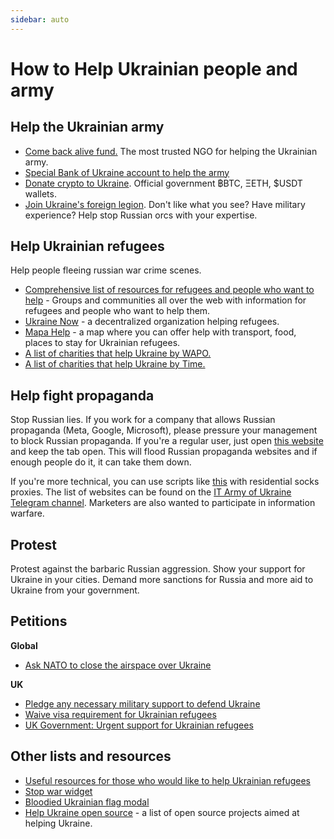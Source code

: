 ```yaml
---
sidebar: auto
---
```

# How to Help Ukrainian people and army
## Help the Ukrainian army
<ul>
  <li><a href="https://savelife.in.ua/en/donate/">Come back alive fund.</a> The most trusted NGO for helping the Ukrainian army.</li>
  <li><a href="https://bank.gov.ua/en/news/all/natsionalniy-bank-vidkriv-spetsrahunok-dlya-zboru-koshtiv-na-potrebi-armiyi">Special Bank of Ukraine account to help the army</a></li>
  <li><a href="https://twitter.com/Ukraine/status/1497594592438497282">Donate crypto to Ukraine</a>. Official government ฿BTC, ΞETH, $USDT wallets.</li>
  <li><a href="https://www.ukrinform.net/rubric-ato/3415272-how-to-join-international-legion-to-defend-ukraine-algorithm.html">Join Ukraine's foreign legion</a>. Don't like what you see? Have military experience? Help stop Russian orcs with your expertise. </li>
</ul>

## Help Ukrainian refugees
Help people fleeing russian war crime scenes.
<ul class="icon-list">
<li><a href="https://docs.google.com/document/d/1OlZIz-72A2xI2uUOFE07L5ObQGP4JDcXZ2vdIs2P9BQ/edit#">Comprehensive list of resources for refugees and people who want to help</a> - Groups and communities all over the web with information for refugees and people who want to help them.</li>
<li><a href="https://www.ukrainenow.org/#googtrans(uk|en)">Ukraine Now</a> - a decentralized organization helping refugees.</li>
<li><a href="https://mapahelp.me/">Mapa Help</a> - a map where you can offer help with transport, food, places to stay for Ukrainian refugees.</li>
<li><a href="https://www.washingtonpost.com/world/2022/02/27/how-to-help-ukraine/">A list of charities that help Ukraine by WAPO.</a></li>
<li><a href="https://time.com/6151353/how-to-help-ukraine-people/">A list of charities that help Ukraine by Time.</a></li>
</ul>

## Help fight propaganda
Stop Russian lies. If you work for a company that allows Russian propaganda (Meta, Google, Microsoft), please pressure your management to block Russian propaganda. If you're a regular user, just open <a href="https://www.stop-russian-propaganda.com/">this website</a> and keep the tab open. This will flood Russian propaganda websites and if enough people do it, it can take them down.

If you're more technical, you can use scripts like <a href="https://github.com/MHProDev/MHDDoS">this</a> with residential socks proxies. The list of websites can be found on the <a href="https://t.me/itarmyofukraine2022">IT Army of Ukraine Telegram channel</a>. Marketers are also wanted to participate in information warfare.


## Protest
Protest against the barbaric Russian aggression. Show your support for Ukraine in your cities. Demand more sanctions for Russia and more aid to Ukraine from your government.

## Petitions
**Global**
- <a href="https://www.openpetition.eu/petition/online/people-around-the-world-ask-nato-to-close-the-airspace-over-ukraine">Ask NATO to close the airspace over Ukraine</a>

**UK**
- [Pledge any necessary military support to defend Ukraine](https://petition.parliament.uk/petitions/607314)
- [Waive visa requirement for Ukrainian refugees](https://petition.parliament.uk/petitions/609530)
- [UK Government: Urgent support for Ukrainian refugees](https://www.change.org/p/10downingstreet-urgent-support-for-ukrainian-refugees)

## Other lists and resources
- <a href="https://github.com/EU-UA-Help/ua-help">Useful resources for those who would like to help Ukrainian refugees</a>
- <a href="https://github.com/ukraine-not-war/stop-war">Stop war widget</a>
- <a href="https://github.com/hejny/Ukraine">Bloodied Ukrainian flag modal</a>
- <a href="https://github.com/petrussola/help-ukraine-open-source">Help Ukraine open source</a> - a list of open source projects aimed at helping Ukraine.
